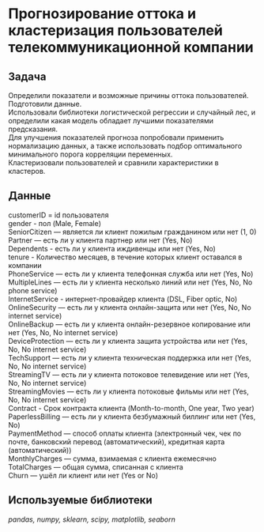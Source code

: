 # Прогнозирование оттока и кластеризация пользователей телекоммуникационной компании

## Задача 
Определили показатели и возможные причины оттока пользователей.  
Подготовили данные.  
Использовали библиотеки логистической регрессии и случайный лес, и определили какая модель обладает лучшими показателями предсказания.  
Для улучшения показателей прогноза попробовали применить нормализацию данных, а также использовать подбор оптимального минимального порога корреляции переменных.   
Кластеризовали пользователей и сравнили характеристики в кластеров. 


## Данные

customerID = id пользователя  
gender - пол (Male, Female)  
SeniorCitizen — является ли клиент пожилым гражданином или нет (1, 0)  
Partner — есть ли у клиента партнер или нет (Yes, No)  
Dependents - есть ли у клиента иждивенцы или нет (Yes, No)  
tenure - Количество месяцев, в течение которых клиент оставался в компании  
PhoneService — есть ли у клиента телефонная служба или нет (Yes, No)  
MultipleLines — есть ли у клиента несколько линий или нет (Yes, No, No phone service)  
InternetService - интернет-провайдер клиента (DSL, Fiber optic, No)  
OnlineSecurity — есть ли у клиента онлайн-защита или нет (Yes, No, No internet service)  
OnlineBackup — есть ли у клиента онлайн-резервное копирование или нет (Yes, No, No internet service)  
DeviceProtection — есть ли у клиента защита устройства или нет (Yes, No, No internet service)  
TechSupport — есть ли у клиента техническая поддержка или нет (Yes, No, No internet service)  
StreamingTV — есть ли у клиента потоковое телевидение или нет (Yes, No, No internet service)  
StreamingMovies — есть ли у клиента потоковые фильмы или нет (Yes, No, No internet service)  
Contract - Срок контракта клиента (Month-to-month, One year, Two year)  
PaperlessBilling — есть ли у клиента безбумажный биллинг или нет (Yes, No)  
PaymentMethod — способ оплаты клиента (электронный чек, чек по почте, банковский перевод (автоматический), кредитная карта (автоматический))  
MonthlyCharges — сумма, взимаемая с клиента ежемесячно  
TotalCharges — общая сумма, списанная с клиента  
Churn — ушёл ли клиент или нет (Yes or No)  

## Используемые библиотеки

*pandas, numpy, sklearn, scipy, matplotlib, seaborn* 
